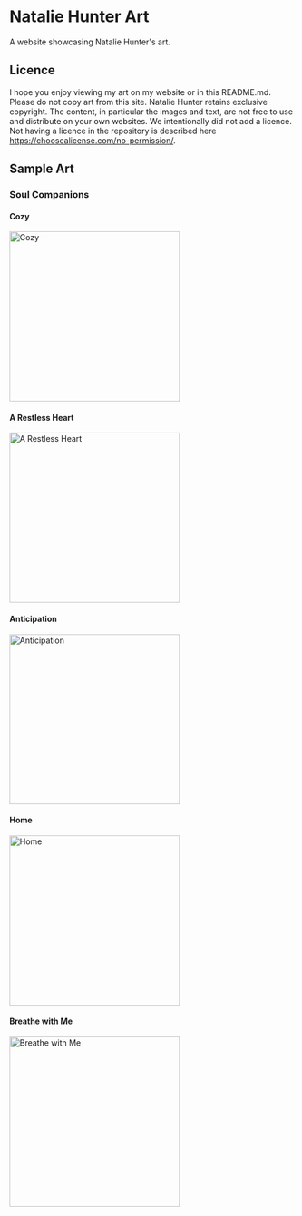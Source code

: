 # Natalie Hunter Art

A website showcasing Natalie Hunter's art.

## Licence

I hope you enjoy viewing my art on my website or in this README.md. Please do not copy art from this site. Natalie Hunter retains exclusive copyright. The content, in particular the images and text, are not free to use and distribute on your own websites. We intentionally did not add a licence. Not having a licence in the repository is described here https://choosealicense.com/no-permission/.

## Sample Art

### Soul Companions

#### Cozy
<img src="https://github.com/nnhntr/nnhntr.github.io/blob/master/images/soul-companions/cozy.jpg?raw=true" title="Cozy" height="300">

#### A Restless Heart
<img src="https://github.com/nnhntr/nnhntr.github.io/blob/master/images/soul-companions/a-restless-heart.jpg?raw=true" title="A Restless Heart" height="300">

#### Anticipation
<img src="https://github.com/nnhntr/nnhntr.github.io/blob/master/images/soul-companions/anticipation.jpg?raw=true" title="Anticipation" height="300">

#### Home
<img src="https://github.com/nnhntr/nnhntr.github.io/blob/master/images/soul-companions/home.jpg?raw=true" title="Home" height="300">

#### Breathe with Me
<img src="https://github.com/nnhntr/nnhntr.github.io/blob/master/images/soul-companions/breathe-with-me.jpg?raw=true"  title="Breathe with Me" height="300">

